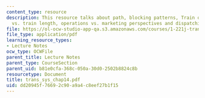 ```yaml
---
content_type: resource
description: This resource talks about path, blocking patterns, Train operating costs
  vs. train length, operations vs. marketing perspectives and dispatching.
file: https://ol-ocw-studio-app-qa.s3.amazonaws.com/courses/1-221j-transportation-systems-fall-2004/dd20945f76692c90a9a4c8eef27b1f15_trans_sys_chap14.pdf
file_type: application/pdf
learning_resource_types:
- Lecture Notes
ocw_type: OCWFile
parent_title: Lecture Notes
parent_type: CourseSection
parent_uid: b81e0cfa-368c-050a-30d0-2502b8824c8b
resourcetype: Document
title: trans_sys_chap14.pdf
uid: dd20945f-7669-2c90-a9a4-c8eef27b1f15
---
```

